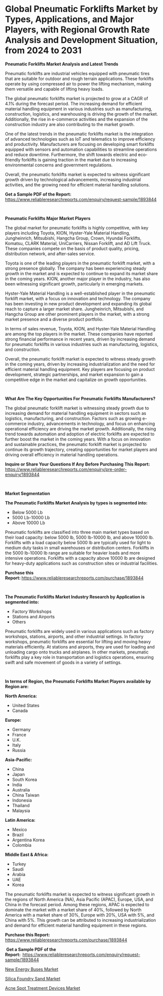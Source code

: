 <p><h1>Global Pneumatic Forklifts Market by Types, Applications, and Major Players, with Regional Growth Rate Analysis and Development Situation, from 2024 to 2031</h1></p><p><strong>Pneumatic Forklifts Market Analysis and Latest Trends</strong></p>
<p><p>Pneumatic forklifts are industrial vehicles equipped with pneumatic tires that are suitable for outdoor and rough terrain applications. These forklifts operate by using compressed air to power the lifting mechanism, making them versatile and capable of lifting heavy loads.</p><p>The global pneumatic forklifts market is projected to grow at a CAGR of 4.1% during the forecast period. The increasing demand for efficient material handling equipment in various industries such as manufacturing, construction, logistics, and warehousing is driving the growth of the market. Additionally, the rise in e-commerce activities and the expansion of the construction industry are also contributing to the market growth.</p><p>One of the latest trends in the pneumatic forklifts market is the integration of advanced technologies such as IoT and telematics to improve efficiency and productivity. Manufacturers are focusing on developing smart forklifts equipped with sensors and automation capabilities to streamline operations and reduce downtime. Furthermore, the shift towards electric and eco-friendly forklifts is gaining traction in the market due to increasing environmental concerns and government regulations.</p><p>Overall, the pneumatic forklifts market is expected to witness significant growth driven by technological advancements, increasing industrial activities, and the growing need for efficient material handling solutions.</p></p>
<p><strong>Get a Sample PDF of the Report:&nbsp;</strong> <a href="https://www.reliableresearchreports.com/enquiry/request-sample/1893844">https://www.reliableresearchreports.com/enquiry/request-sample/1893844</a></p>
<p>&nbsp;</p>
<p><strong>Pneumatic Forklifts Major Market Players</strong></p>
<p><p>The global market for pneumatic forklifts is highly competitive, with key players including Toyota, KION, Hyster-Yale Material Handling, Jungheinrich, Mitsubishi, Hangcha Group, Crown, Hyundai Forklifts, Komatsu, CLARK Material, UniCarriers, Nissan Forklift, and AD Lift Truck. These companies compete on the basis of product quality, pricing, distribution network, and after-sales service.</p><p>Toyota is one of the leading players in the pneumatic forklift market, with a strong presence globally. The company has been experiencing steady growth in the market and is expected to continue to expand its market share in the coming years. KION, another major player in the industry, has also been witnessing significant growth, particularly in emerging markets.</p><p>Hyster-Yale Material Handling is a well-established player in the pneumatic forklift market, with a focus on innovation and technology. The company has been investing in new product development and expanding its global reach to capture a larger market share. Jungheinrich, Mitsubishi, and Hangcha Group are other prominent players in the market, with a strong market presence and a diverse product portfolio.</p><p>In terms of sales revenue, Toyota, KION, and Hyster-Yale Material Handling are among the top players in the market. These companies have reported strong financial performance in recent years, driven by increasing demand for pneumatic forklifts in various industries such as manufacturing, logistics, and construction.</p><p>Overall, the pneumatic forklift market is expected to witness steady growth in the coming years, driven by increasing industrialization and the need for efficient material handling equipment. Key players are focusing on product development, strategic partnerships, and market expansion to gain a competitive edge in the market and capitalize on growth opportunities.</p></p>
<p>&nbsp;</p>
<p><strong>What Are The Key Opportunities For Pneumatic Forklifts Manufacturers?</strong></p>
<p><p>The global pneumatic forklift market is witnessing steady growth due to increasing demand for material handling equipment in sectors such as logistics, manufacturing, and construction. Factors such as growing e-commerce industry, advancements in technology, and focus on enhancing operational efficiency are driving the market growth. Additionally, the rising trend towards automation and adoption of electric forklifts are expected to further boost the market in the coming years. With a focus on innovation and sustainable practices, the pneumatic forklift market is projected to continue its growth trajectory, creating opportunities for market players and driving overall efficiency in material handling operations.</p></p>
<p><strong>Inquire or Share Your Questions If Any Before Purchasing This Report:</strong> <a href="https://www.reliableresearchreports.com/enquiry/pre-order-enquiry/1893844">https://www.reliableresearchreports.com/enquiry/pre-order-enquiry/1893844</a></p>
<p>&nbsp;</p>
<p><strong>Market Segmentation</strong></p>
<p><strong>The Pneumatic Forklifts Market Analysis by types is segmented into:</strong></p>
<p><ul><li>Below 5000 Lb</li><li>5000 Lb-10000 Lb</li><li>Above 10000 Lb</li></ul></p>
<p><p>Pneumatic forklifts are classified into three main market types based on their load capacity: below 5000 lb, 5000 lb-10000 lb, and above 10000 lb. Forklifts with a load capacity below 5000 lb are typically used for light to medium duty tasks in small warehouses or distribution centers. Forklifts in the 5000 lb-10000 lb range are suitable for heavier loads and more intensive operations. Forklifts with a capacity above 10000 lb are designed for heavy-duty applications such as construction sites or industrial facilities.</p></p>
<p><strong>Purchase this Report:&nbsp;</strong><a href="https://www.reliableresearchreports.com/purchase/1893844">https://www.reliableresearchreports.com/purchase/1893844</a></p>
<p>&nbsp;</p>
<p><strong>The Pneumatic Forklifts Market Industry Research by Application is segmented into:</strong></p>
<p><ul><li>Factory Workshops</li><li>Stations and Airports</li><li>Others</li></ul></p>
<p><p>Pneumatic forklifts are widely used in various applications such as factory workshops, stations, airports, and other industrial settings. In factory workshops, pneumatic forklifts are essential for lifting and moving heavy materials efficiently. At stations and airports, they are used for loading and unloading cargo onto trucks and airplanes. In other markets, pneumatic forklifts play a key role in transportation and logistics operations, ensuring swift and safe movement of goods in a variety of settings.</p></p>
<p>&nbsp;</p>
<p><strong>In terms of Region, the Pneumatic Forklifts Market Players available by Region are:</strong></p>
<p>
    <p> <strong> North America: </strong>
        <ul>
            <li>United States</li>
            <li>Canada</li>
        </ul>
        </p> 
    <p> <strong> Europe: </strong>
        <ul>
            <li>Germany</li>
            <li>France</li>
            <li>U.K.</li>
            <li>Italy</li>
            <li>Russia</li>
        </ul>
        </p> 
    <p> <strong> Asia-Pacific: </strong>
        <ul>
            <li>China</li>
            <li>Japan</li>
            <li>South Korea</li>
            <li>India</li>
            <li>Australia</li>
            <li>China Taiwan</li>
            <li>Indonesia</li>
            <li>Thailand</li>
            <li>Malaysia</li>
        </ul>
        </p> 
    <p> <strong> Latin America: </strong>
        <ul>
            <li>Mexico</li>
            <li>Brazil</li>
            <li>Argentina Korea</li>
            <li>Colombia</li>
        </ul>
        </p> 
    <p> <strong> Middle East & Africa: </strong>
        <ul>
            <li>Turkey</li>
            <li>Saudi</li>
            <li>Arabia</li>
            <li>UAE</li>
            <li>Korea</li>
        </ul>
    </p>
    </p>
<p><p>The pneumatic forklifts market is expected to witness significant growth in the regions of North America (NA), Asia Pacific (APAC), Europe, USA, and China in the forecast period. Among these regions, APAC is expected to dominate the market with a market share of 40%, followed by North America with a market share of 30%, Europe with 20%, USA with 5%, and China with 5%. This growth can be attributed to increasing industrialization and demand for efficient material handling equipment in these regions.</p></p>
<p><strong>Purchase this Report: </strong><a href="https://www.reliableresearchreports.com/purchase/1893844">https://www.reliableresearchreports.com/purchase/1893844</a></p>
<p>&nbsp;<strong>Get a Sample PDF of the Report:&nbsp;&nbsp;</strong><a href="https://www.reliableresearchreports.com/enquiry/request-sample/1893844">https://www.reliableresearchreports.com/enquiry/request-sample/1893844</a></p>
<p><strong></strong></p>
<p><p><a href="https://view.publitas.com/reportprime-1/new-energy-buses-market-provides-detailed-segmentation-of-this-market-based-on-type-application-and-region-and-forecast-for-the-period-from-2023-2030/">New Energy Buses Market</a></p><p><a href="https://view.publitas.com/reportprime-1/silica-foundry-sand-market-provides-a-comprehensive-analysis-including-a-macro-overview-of-the-market-as-well-as-micro-details-such-as-market-size-and-competitive-landscape/">Silica Foundry Sand Market</a></p><p><a href="https://view.publitas.com/reportprime-1/acne-spot-treatment-devices-market-size-market-trends-and-growth-outlook-forecasted-for-period-from-2023-to-2030/">Acne Spot Treatment Devices Market</a></p></p>